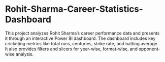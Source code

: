 # Rohit-Sharma-Career-Statistics-Dashboard
This project analyzes Rohit Sharma’s career performance data and presents it through an interactive Power BI dashboard. The dashboard includes key cricketing metrics like total runs, centuries, strike rate, and batting average. It also provides filters and slicers for year-wise, format-wise, and opponent-wise analysis.
